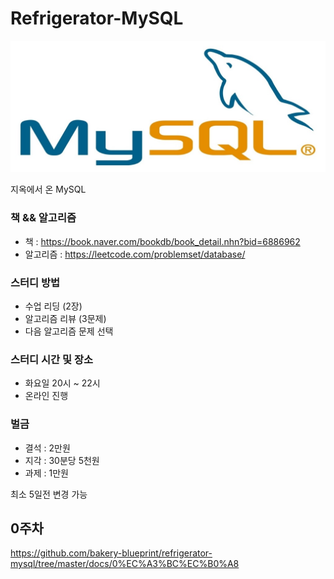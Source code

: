 # Refrigerator-MySQL

![MySQL](docs/img/mysql.jpeg)

지옥에서 온 MySQL 

### 책 && 알고리즘

- 책 : https://book.naver.com/bookdb/book_detail.nhn?bid=6886962
- 알고리즘 : https://leetcode.com/problemset/database/


### 스터디 방법

- 수업 리딩 (2장)
- 알고리즘 리뷰 (3문제)
- 다음 알고리즘 문제 선택

### 스터디 시간 및 장소

- 화요일 20시 ~ 22시
- 온라인 진행

### 벌금

- 결석 : 2만원
- 지각 : 30분당 5천원
- 과제 : 1만원

최소 5일전 변경 가능 


## 0주차 

https://github.com/bakery-blueprint/refrigerator-mysql/tree/master/docs/0%EC%A3%BC%EC%B0%A8